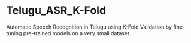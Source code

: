 # Telugu_ASR_K-Fold
Automatic Speech Recognition in Telugu using K-Fold Validation by fine-tuning pre-trained models on a very small dataset.
